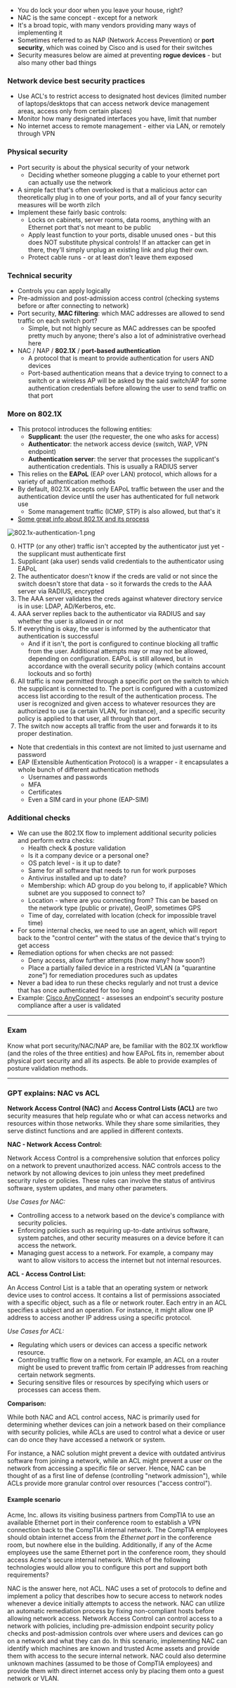 - You do lock your door when you leave your house, right?
- NAC is the same concept - except for a network
- It's a broad topic, with many vendors providing many ways of implementing it
- Sometimes referred to as NAP (Network Access Prevention) or **port security**, which was coined by Cisco and is used for their switches
- Security measures below are aimed at preventing **rogue devices** - but also many other bad things

### Network device best security practices

- Use ACL's to restrict access to designated host devices (limited number of laptops/desktops that can access network device management areas, access only from certain places)
- Monitor how many designated interfaces you have, limit that number
- No internet access to remote management - either via LAN, or remotely through VPN

### Physical security

- Port security is about the physical security of your network
	- Deciding whether someone plugging a cable to your ethernet port can actually use the network
- A simple fact that's often overlooked is that a malicious actor can theoretically plug in to one of your ports, and all of your fancy security measures will be worth zilch 
- Implement these fairly basic controls:
	- Locks on cabinets, server rooms, data rooms, anything with an Ethernet port that's not meant to be public
	- Apply least function to your ports, disable unused ones - but this does NOT substitute physical controls! If an attacker can get in there, they'll simply unplug an existing link and plug their own.
	- Protect cable runs - or at least don't leave them exposed

### Technical security

- Controls you can apply logically
- Pre-admission and post-admission access control (checking systems before or after connecting to network)
- Port security, **MAC filtering**: which MAC addresses are allowed to send traffic on each switch port?
	- Simple, but not highly secure as MAC addresses can be spoofed pretty much by anyone; there's also a lot of administrative overhead here
- NAC / NAP / **802.1X** / **port-based authentication**
	- A protocol that is meant to provide authentication for users AND devices
	- Port-based authentication means that a device trying to connect to a switch or a wireless AP will be asked by the said switch/AP for some authentication credentials before allowing the user to send traffic on that port

### More on 802.1X

- This protocol introduces the following entities:
	- **Supplicant**: the user (the requester, the one who asks for access)
	- **Authenticator**: the network access device (switch, WAP, VPN endpoint)
	- **Authentication server**: the server that processes the supplicant's authentication credentials. This is usually a RADIUS server
- This relies on the **EAPoL** (EAP over LAN) protocol, which allows for a variety of authentication methods
- By default, 802.1X accepts only EAPoL traffic between the user and the authentication device until the user has authenticated for full network use
	- Some management traffic (ICMP, STP) is also allowed, but that's it
- [Some great info about 802.1X and its process](https://www.securew2.com/blog/complete-guide-to-ios-802-1x)

![802.1x-authentication-1.png](img/802.1x-authentication-1.png)

0. HTTP (or any other) traffic isn't accepted by the authenticator just yet - the supplicant must authenticate first
1. Supplicant (aka user) sends valid credentials to the authenticator using EAPoL
2. The authenticator doesn't know if the creds are valid or not since the switch doesn't store that data - so it forwards the creds to the AAA server via RADIUS, encrypted
3. The AAA server validates the creds against whatever directory service is in use: LDAP, AD/Kerberos, etc.
4. AAA server replies back to the authenticator via RADIUS and say whether the user is allowed in or not
5. If everything is okay, the user is informed by the authenticator that authentication is successful
	- And if it isn't, the port is configured to continue blocking all traffic from the user. Additional attempts may or may not be allowed, depending on configuration. EAPoL is still allowed, but in accordance with the overall security policy (which contains account lockouts and so forth)
6. All traffic is now permitted through a specific port on the switch to which the supplicant is connected to. The port is configured with a customized access list according to the result of the authentication process. The user is recognized and given access to whatever resources they are authorized to use (a certain VLAN, for instance), and a specific security policy is applied to that user, all through that port.
7. The switch now accepts all traffic from the user and forwards it to its proper destination.

- Note that credentials in this context are not limited to just username and password
- EAP (Extensible Authentication Protocol) is a wrapper - it encapsulates a whole bunch of different authentication methods
	- Usernames and passwords
	- MFA
	- Certificates
	- Even a SIM card in your phone (EAP-SIM)

### Additional checks

- We can use the 802.1X flow to implement additional security policies and perform extra checks:
	- Health check & posture validation
	- Is it a company device or a personal one?
	- OS patch level - is it up to date?
	- Same for all software that needs to run for work purposes
	- Antivirus installed and up to date?
	- Membership: which AD group do you belong to, if applicable? Which subnet are you supposed to connect to?
	- Location - where are you connecting from? This can be based on the network type (public or private), GeoIP, sometimes GPS
	- Time of day, correlated with location (check for impossible travel time)
- For some internal checks, we need to use an agent, which will report back to the "control center" with the status of the device that's trying to get access
- Remediation options for when checks are not passed:
	- Deny access, allow further attempts (how many? how soon?)
	- Place a partially failed device in a restricted VLAN (a "quarantine zone") for remediation procedures such as updates
- Never a bad idea to run these checks regularly and not trust a device that has once authenticated for too long
- Example: [Cisco AnyConnect](https://www.cisco.com/c/en/us/td/docs/security/vpn_client/anyconnect/anyconnect40/administration/guide/b_AnyConnect_Administrator_Guide_4-0/configure-posture.html) - assesses an endpoint's security posture compliance after a user is validated

--- 

### Exam

Know what port security/NAC/NAP are, be familiar with the 802.1X workflow (and the roles of the three entities) and how EAPoL fits in, remember about physical port security and all its aspects. Be able to provide examples of posture validation methods.

---

### GPT explains: NAC vs ACL

**Network Access Control (NAC)** and **Access Control Lists (ACL)** are two security measures that help regulate who or what can access networks and resources within those networks. While they share some similarities, they serve distinct functions and are applied in different contexts.

**NAC - Network Access Control:**

Network Access Control is a comprehensive solution that enforces policy on a network to prevent unauthorized access. NAC controls access to the network by not allowing devices to join unless they meet predefined security rules or policies. These rules can involve the status of antivirus software, system updates, and many other parameters.

*Use Cases for NAC:*

- Controlling access to a network based on the device's compliance with security policies.
- Enforcing policies such as requiring up-to-date antivirus software, system patches, and other security measures on a device before it can access the network.
- Managing guest access to a network. For example, a company may want to allow visitors to access the internet but not internal resources.

**ACL - Access Control List:**

An Access Control List is a table that an operating system or network device uses to control access. It contains a list of permissions associated with a specific object, such as a file or network router. Each entry in an ACL specifies a subject and an operation. For instance, it might allow one IP address to access another IP address using a specific protocol.

*Use Cases for ACL:*

- Regulating which users or devices can access a specific network resource.
- Controlling traffic flow on a network. For example, an ACL on a router might be used to prevent traffic from certain IP addresses from reaching certain network segments.
- Securing sensitive files or resources by specifying which users or processes can access them.

**Comparison:**

While both NAC and ACL control access, NAC is primarily used for determining whether devices can join a network based on their compliance with security policies, while ACLs are used to control what a device or user can do once they have accessed a network or system.

For instance, a NAC solution might prevent a device with outdated antivirus software from joining a network, while an ACL might prevent a user on the network from accessing a specific file or server. Hence, NAC can be thought of as a first line of defense (controlling "network admission"), while ACLs provide more granular control over resources ("access control").

#### Example scenario

Acme, Inc. allows its visiting business partners from CompTIA to use an available Ethernet port in their conference room to establish a VPN connection back to the CompTIA internal network. The CompTIA employees should obtain internet access from the *Ethernet port* in the conference room, but nowhere else in the building. Additionally, if any of the Acme employees use the same Ethernet port in the conference room, they should access Acme's secure internal network. Which of the following technologies would allow you to configure this port and support both requirements?

NAC is the answer here, not ACL. NAC uses a set of protocols to define and implement a policy that describes how to secure access to network nodes whenever a device initially attempts to access the network. NAC can utilize an automatic remediation process by fixing non-compliant hosts before allowing network access. Network Access Control can control access to a network with policies, including pre-admission endpoint security policy checks and post-admission controls over where users and devices can go on a network and what they can do. In this scenario, implementing NAC can identify which machines are known and trusted Acme assets and provide them with access to the secure internal network. NAC could also determine unknown machines (assumed to be those of CompTIA employees) and provide them with direct internet access only by placing them onto a guest network or VLAN.

